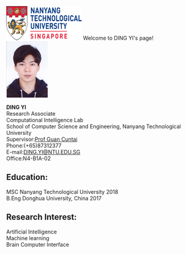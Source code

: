 <img src="https://raw.githubusercontent.com/DINGYISCSE/DINGYISCSE.github.io/master/logo.png" width="200" height="90" alt="Image"/>
Welcome to DING YI's page! 
<img src="https://raw.githubusercontent.com/DINGYISCSE/DINGYISCSE.github.io/master/photo.jpg" width="110" height="150" alt="Image"/>

**DING YI**<br>
Research Associate <br>
Computational Intelligence Lab<br>
School of Computer Science and Engineering, Nanyang Technological University<br>
Supervisor:[Prof Guan Cuntai](http://research.ntu.edu.sg/expertise/academicprofile/Pages/StaffProfile.aspx?ST_EMAILID=CTGUAN)<br>
Phone:(+65)87312377<br>
E-mail:DING.YI@NTU.EDU.SG<br>
Office:N4-B1A-02<br>
## Education:
MSC Nanyang Technological University 2018<br>
B.Eng Donghua University, China 2017
## Research Interest:
Artificial Intelligence<br>
Machine learning<br>
Brain Computer Interface<br>


